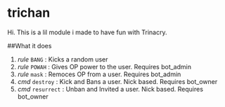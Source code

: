 # trichan

Hi. This is a lil module i made to have fun with Trinacry. 

##What it does
1. *rule* `BANG` : Kicks a random user
2. *rule* `POWAH` : Gives OP power to the user. Requires bot_admin
3. *rule* `mask` : Remoces OP from a user. Requires bot_admin
4. *cmd* `destroy` : Kick and Bans a user. Nick based. Requires bot_owner
5. *cmd* `resurrect` : Unban and Invited a user. Nick based. Requires bot_owner
